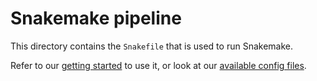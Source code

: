 # Snakemake pipeline

This directory contains the `Snakefile` that is used to run Snakemake.

Refer to our [getting started](https://gustaveroussy.github.io/sopa/getting_started/) to use it, or look at our [available config files](https://github.com/gustaveroussy/sopa/tree/master/workflow/config).
